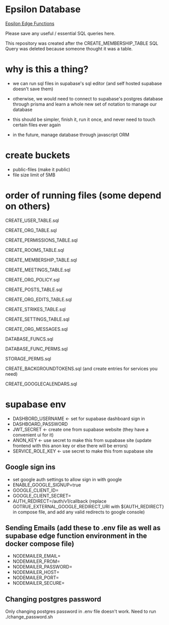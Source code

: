 # Epsilon Database

[Epsilon Edge Functions](https://github.com/stuysu/epsilon-database)

Please save any useful / essential SQL queries here.

This repository was created after the CREATE_MEMBERSHIP_TABLE SQL Query was deleted because someone thought it was a table.

# why is this a thing?

- we can run sql files in supabase's sql editor (and self hosted supabase doesn't save them)

- otherwise, we would need to connect to supabase's postgres database through prisma and learn a whole new set of notation to manage our database

- this should be simpler, finish it, run it once, and never need to touch certain files ever again

- in the future, manage database through javascript ORM

# create buckets

- public-files (make it public)
- file size limit of 5MB

# order of running files (some depend on others)

CREATE_USER_TABLE.sql

CREATE_ORG_TABLE.sql

CREATE_PERMISSIONS_TABLE.sql

CREATE_ROOMS_TABLE.sql

CREATE_MEMBERSHIP_TABLE.sql

CREATE_MEETINGS_TABLE.sql

CREATE_ORG_POLICY.sql

CREATE_POSTS_TABLE.sql

CREATE_ORG_EDITS_TABLE.sql

CREATE_STRIKES_TABLE.sql

CREATE_SETTINGS_TABLE.sql

CREATE_ORG_MESSAGES.sql

DATABASE_FUNCS.sql

DATABASE_FUNC_PERMS.sql

STORAGE_PERMS.sql

CREATE_BACKGROUNDTOKENS.sql (and create entries for services you need)

CREATE_GOOGLECALENDARS.sql

# supabase env

- DASHBORD_USERNAME <- set for supabase dashboard sign in
- DASHBOARD_PASSWORD
- JWT_SECRET <- create one from supabase website (they have a convenient ui for it)
- ANON_KEY <- use secret to make this from supabase site (update frontend with this anon key or else there will be errors)
- SERVICE_ROLE_KEY <- use secret to make this from supabase site

## Google sign ins
- set google auth settings to allow sign in with google
- ENABLE_GOOGLE_SIGNUP=true
- GOOGLE_CLIENT_ID=
- GOOGLE_CLIENT_SECRET=
- AUTH_REDIRECT=<domain>/auth/v1/callback (replace GOTRUE_EXTERNAL_GOOGLE_REDIRECT_URI with ${AUTH_REDIRECT} in compose file, and add any valid redirects to google console)

## Sending Emails (add these to .env file as well as supabase edge function environment in the docker compose file)
- NODEMAILER_EMAIL=
- NODEMAILER_FROM=
- NODEMAILER_PASSWORD=
- NODEMAILER_HOST=
- NODEMAILER_PORT=
- NODEMAILER_SECURE=

## Changing postgres password
Only changing postgres password in .env file doesn't work. Need to run ./change_password.sh
